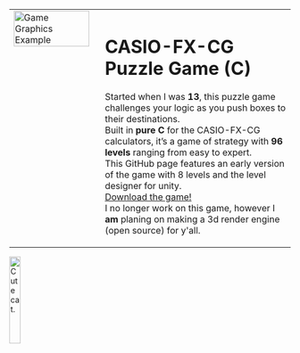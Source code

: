 <table style="border-collapse: collapse; width: 100%;">
  <tr>
    <!-- Image Cell -->
    <td style="width: 30%; vertical-align: top;">
      <img src="https://www.cemetech.net/media/archives/screenshots/2023/12/ScreenShot2_fkBzBTJ.jpeg"
           alt="Game Graphics Example" 
           style="width: 100%; object-fit: fill;">
    </td>
    <!-- Text Cell -->
    <td style="vertical-align: top; padding-left: 20px;">
      <h1>CASIO-FX-CG Puzzle Game (C)</h1>
      <p>
        Started when I was <b>13</b>, this puzzle game challenges your logic as you push boxes to their destinations.  <br>
        Built in <b>pure C</b> for the CASIO-FX-CG calculators, it’s a game of strategy with <b>96 levels</b> ranging from easy to expert. <br>
        This GitHub page features an early version of the game with 8 levels and the level designer for unity. <br>
        <a href="https://www.cemetech.net/downloads/files/2414/x2901">Download the game!</a> <br>
        I no longer work on this game, however I <b>am</b> planing on making a 3d render engine (open source) for y'all.
      </p>
  </tr>
</table>
<img src="https://c.tenor.com/EYUlar2QIe4AAAAd/tenor.gif" 
alt="Cute cat." 
style="width: 20%; object-fit: fill;">
